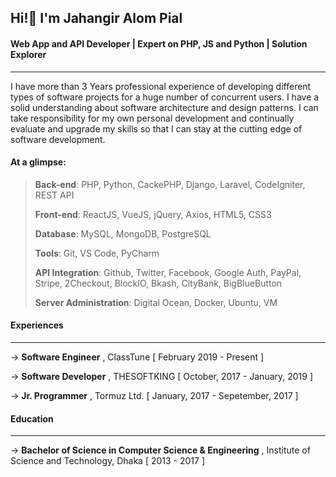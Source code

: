 ## Hi!👋 I'm Jahangir Alom Pial

#### Web App and API Developer⁣ | Expert on PHP, JS and Python | Solution Explorer
***

I have more than 3 Years professional experience of developing different types of software projects for a huge number of concurrent users. I have a solid understanding about software architecture and design patterns. I can take responsibility for my own personal development and continually evaluate and upgrade my skills so that I can stay at the cutting edge of software development.

#### At a glimpse:

> **Back-end**: PHP, Python, CackePHP, Django, Laravel, CodeIgniter, REST API
> 
> **Front-end**: ReactJS, VueJS, jQuery, Axios, HTML5, CSS3
> 
> **Database**: MySQL, MongoDB, PostgreSQL
> 
> **Tools**: Git, VS Code, PyCharm
> 
> **API Integration**: Github, Twitter, Facebook, Google Auth, PayPal, Stripe, 2Checkout, BlockIO, Bkash, CityBank, BigBlueButton
> 
> **Server Administration**:  Digital Ocean, Docker, Ubuntu, VM

#### Experiences
***

→ **Software Engineer** , ClassTune [ February 2019 - Present ]

→ **Software Developer** , THESOFTKING [ October, 2017 - January, 2019 ]

→ **Jr. Programmer** , Tormuz Ltd. [ January, 2017 - Sepetember, 2017 ]


#### Education
***

→ **Bachelor of Science in Computer Science & Engineering** , Institute of Science and Technology, Dhaka [ 2013 - 2017 ]
